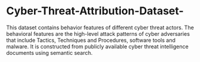 # Cyber-Threat-Attribution-Dataset-
This dataset contains behavior features of different cyber threat actors. The behavioral features are the high-level attack patterns of cyber adversaries that include Tactics, Techniques and Procedures, software tools and malware. It is constructed from publicly available cyber threat intelligence documents using semantic search. 
